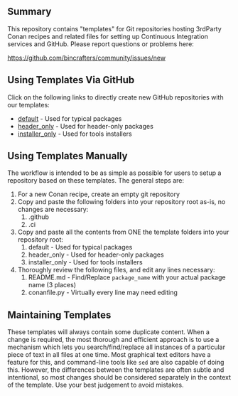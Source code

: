## Summary

This repository contains "templates" for Git repositories hosting 3rdParty Conan recipes and related files for setting up Continuous Integration services and GitHub. Please report questions or problems here:

https://github.com/bincrafters/community/issues/new  


## Using Templates Via GitHub
Click on the following links to directly create new GitHub repositories with our templates:
  * [default](https://github.com/bincrafters/template-default/generate) - Used for typical packages
  * [header_only](https://github.com/bincrafters/template-header_only/generate) - Used for header-only packages
  * [installer_only](https://github.com/bincrafters/template-installer_only/generate) - Used for tools installers


## Using Templates Manually

The workflow is intended to be as simple as possible for users to setup a repository based on these templates.  The general steps are:

1. For a new Conan recipe, create an empty git repository
2.  Copy and paste the following folders into your repository root as-is, no changes are necessary:
	1. .github
	2. .ci
3.  Copy and paste all the contents from ONE the template folders into your repository root:
    1. default - Used for typical packages
    2. header_only - Used for header-only packages
    3. installer_only - Used for tools installers
4.  Thoroughly review the following files, and edit any lines necessary:
	1. README.md - Find/Replace `package_name` with your actual package name (3 places)
	2. conanfile.py - Virtually every line may need editing


## Maintaining Templates

These templates will always contain some duplicate content. When a change is required, the most thorough and efficient approach is to use a mechanism which lets you search/find/replace all instances of a particular piece of text in all files at one time.  Most graphical text editors have a feature for this, and command-line tools like `sed` are also capable of doing this.  However, the differences between the templates are often subtle and intentional, so most changes should be considered separately in the context of the template.  Use your best judgement to avoid mistakes.
